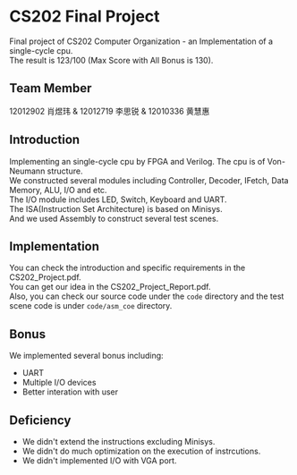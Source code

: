 # CS202 Final Project
Final project of CS202 Computer Organization - an Implementation of a single-cycle cpu.  
The result is 123/100 (Max Score with All Bonus is 130).

## Team Member
12012902 肖煜玮 & 12012719 李思锐 & 12010336 黄慧惠

## Introduction
Implementing an single-cycle cpu by FPGA and Verilog. The cpu is of Von-Neumann structure.  
We constructed several modules including Controller, Decoder, IFetch, Data Memory, ALU, I/O and etc.  
The I/O module includes LED, Switch, Keyboard and UART.  
The ISA(Instruction Set Architecture) is based on Minisys.  
And we used Assembly to construct several test scenes.

## Implementation
You can check the introduction and specific requirements in the CS202_Project.pdf.  
You can get our idea in the CS202_Project_Report.pdf.  
Also, you can check our source code under the `code` directory and the test scene code is under `code/asm_coe` directory.

## Bonus 
We implemented several bonus including:
* UART
* Multiple I/O devices 
* Better interation with user

## Deficiency
* We didn't extend the instructions excluding Minisys.
* We didn't do much optimization on the execution of instrcutions.
* We didn't implemented I/O with VGA port.
